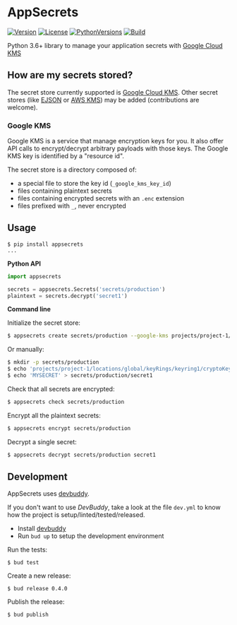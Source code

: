 # AppSecrets

[![Version](https://img.shields.io/pypi/v/appsecrets.svg)](https://pypi.python.org/pypi/appsecrets)
[![License](https://img.shields.io/pypi/l/appsecrets.svg)](https://pypi.python.org/pypi/appsecrets)
[![PythonVersions](https://img.shields.io/pypi/pyversions/appsecrets.svg)](https://pypi.python.org/pypi/appsecrets)
[![Build](https://travis-ci.org/pior/appsecrets.svg?branch=master)](https://travis-ci.org/pior/appsecrets)

Python 3.6+ library to manage your application secrets with [Google Cloud KMS](https://cloud.google.com/kms/)


## How are my secrets stored?

The secret store currently supported is [Google Cloud KMS](https://cloud.google.com/kms/).
Other secret stores (like [EJSON](https://github.com/Shopify/ejson) or [AWS KMS](https://aws.amazon.com/kms/)) may
be added (contributions are welcome).

### Google KMS

Google KMS is a service that manage encryption keys for you. It also offer API calls to encrypt/decrypt arbitrary
payloads with those keys. The Google KMS key is identified by a "resource id".

The secret store is a directory composed of:

- a special file to store the key id (`_google_kms_key_id`)
- files containing plaintext secrets
- files containing encrypted secrets with an `.enc` extension
- files prefixed with `_`, never encrypted


## Usage

```shell
$ pip install appsecrets
...
```

**Python API**

```python
import appsecrets

secrets = appsecrets.Secrets('secrets/production')
plaintext = secrets.decrypt('secret1')
```

**Command line**

Initialize the secret store:
```bash
$ appsecrets create secrets/production --google-kms projects/project-1/locations/global/keyRings/keyring1/cryptoKeys/key1
```

Or manually:
```bash
$ mkdir -p secrets/production
$ echo 'projects/project-1/locations/global/keyRings/keyring1/cryptoKeys/key1' > secrets/production/_google_kms_key_id
$ echo 'MYSECRET' > secrets/production/secret1
```

Check that all secrets are encrypted:
```bash
$ appsecrets check secrets/production
```

Encrypt all the plaintext secrets:
```bash
$ appsecrets encrypt secrets/production
```

Decrypt a single secret:
```bash
$ appsecrets decrypt secrets/production secret1
```


## Development

AppSecrets uses [devbuddy](https://github.com/devbuddy/devbuddy).

If you don't want to use *DevBuddy*, take a look at the file `dev.yml` to know how the project
is setup/linted/tested/released.

- Install [devbuddy](https://github.com/devbuddy/devbuddy#install)
- Run `bud up` to setup the development environment

Run the tests:
```
$ bud test
```

Create a new release:
```
$ bud release 0.4.0
```

Publish the release:
```
$ bud publish
```

